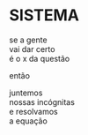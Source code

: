 # SISTEMA

se a gente\
vai dar certo\
é o x da questão

então

juntemos\
nossas incógnitas\
e resolvamos\
a equação
